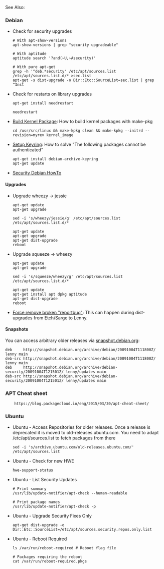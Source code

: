 See Also: <?add topic='Package Management'?>

### Debian

-   Check for security upgrades

        # With apt-show-versions
        apt-show-versions | grep "security upgradeable"

        # With aptitude
        aptitude search '?and(~U,~Asecurity)'

        # With pure apt-get
        grep -h '^deb.*security' /etc/apt/sources.list /etc/apt/sources.list.d/* >sec.list
        apt-get -s dist-upgrade -o Dir::Etc::SourceList=sec.list | grep ^Inst

-   Check for restarts on library upgrades

        apt-get install needrestart

        needrestart

-   [Build Kernel
    Package](http://delicious.com/redirect?url=http%3A//tldp.org/HOWTO/Wireless-Link-sys-WPC11/x295.html):
    How to build kernel packages with make-pkg

        cd /usr/src/linux && make-kpkg clean && make-kpkg --initrd --revision=myrev kernel_image

-   [Setup
    Keyring](http://changelog.complete.org/archives/496-how-to-solve-the-following-packages-cannot-be-authenticated):
    How to solve "The following packages cannot be authenticated"

        apt-get install debian-archive-keyring
        apt-get update

-   [Security Debian
    HowTo](https://www.debian.org/doc/manuals/securing-debian-howto/ch4.de.html)

#### Upgrades

-   Upgrade wheezy -\> jessie

        apt-get update
        apt-get upgrade

        sed -i 's/wheezy/jessie/g' /etc/apt/sources.list /etc/apt/sources.list.d/*

        apt-get update
        apt-get upgrade
        apt-get dist-upgrade
        reboot

-   Upgrade squeeze -\> wheezy

        apt-get update
        apt-get upgrade

        sed -i 's/squeeze/wheezy/g' /etc/apt/sources.list /etc/apt/sources.list.d/*

        apt-get update
        apt-get install apt dpkg aptitude
        apt-get dist-upgrade
        reboot

-   [Force remove broken
    "reportbug"](http://forums.debian.net/viewtopic.php?f=17&t=40109):
    This can happen during dist-upgrades from Etch/Sarge to Lenny.

#### Snapshots

You can access arbitrary older releases via
[snapshot.debian.org](http://snapshot.debian.org/):

    deb     http://snapshot.debian.org/archive/debian/20091004T111800Z/ lenny main
    deb-src http://snapshot.debian.org/archive/debian/20091004T111800Z/ lenny main
    deb     http://snapshot.debian.org/archive/debian-security/20091004T121501Z/ lenny/updates main
    deb-src http://snapshot.debian.org/archive/debian-security/20091004T121501Z/ lenny/updates main

### APT Cheat sheet
        https://blog.packagecloud.io/eng/2015/03/30/apt-cheat-sheet/

### Ubuntu

-   Ubuntu - Access Repositories for older releases. Once a release is
    deprecated it is moved to old-releases.ubuntu.com. You need to adapt
    /etc/apt/sources.list to fetch packages from there

        sed -i 's/archive.ubuntu.com/old-releases.ubuntu.com/' /etc/apt/sources.list

-   Ubuntu - Check for new HWE

        hwe-support-status

-   Ubuntu - List Security Updates

        # Print summary
        /usr/lib/update-notifier/apt-check --human-readable

        # Print package names
        /usr/lib/update-notifier/apt-check -p

-   Ubuntu - Upgrade Security Fixes Only

        apt-get dist-upgrade -o Dir::Etc::SourceList=/etc/apt/sources.security.repos.only.list

-   Ubuntu - Reboot Required

        ls /var/run/reboot-required # Reboot flag file

        # Packages requiring the reboot
        cat /var/run/reboot-required.pkgs


